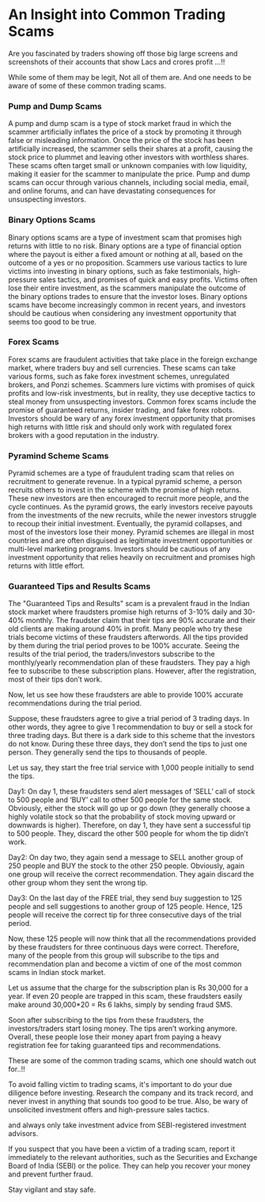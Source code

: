 # An Insight into Common Trading Scams

Are you fascinated by traders showing off those big large screens and screenshots of their accounts that show Lacs and crores profit ...!!

While some of them may be legit, Not all of them are. And one needs to be aware of some of these common trading scams.

### Pump and Dump Scams
A pump and dump scam is a type of stock market fraud in which the scammer artificially inflates the price of a stock by promoting it through false or misleading information. Once the price of the stock has been artificially increased, the scammer sells their shares at a profit, causing the stock price to plummet and leaving other investors with worthless shares. These scams often target small or unknown companies with low liquidity, making it easier for the scammer to manipulate the price. Pump and dump scams can occur through various channels, including social media, email, and online forums, and can have devastating consequences for unsuspecting investors.

### Binary Options Scams 
Binary options scams are a type of investment scam that promises high returns with little to no risk. Binary options are a type of financial option where the payout is either a fixed amount or nothing at all, based on the outcome of a yes or no proposition. Scammers use various tactics to lure victims into investing in binary options, such as fake testimonials, high-pressure sales tactics, and promises of quick and easy profits. Victims often lose their entire investment, as the scammers manipulate the outcome of the binary options trades to ensure that the investor loses. Binary options scams have become increasingly common in recent years, and investors should be cautious when considering any investment opportunity that seems too good to be true.

### Forex Scams
Forex scams are fraudulent activities that take place in the foreign exchange market, where traders buy and sell currencies. These scams can take various forms, such as fake forex investment schemes, unregulated brokers, and Ponzi schemes. Scammers lure victims with promises of quick profits and low-risk investments, but in reality, they use deceptive tactics to steal money from unsuspecting investors. Common forex scams include the promise of guaranteed returns, insider trading, and fake forex robots. Investors should be wary of any forex investment opportunity that promises high returns with little risk and should only work with regulated forex brokers with a good reputation in the industry.

### Pyramind Scheme Scams
Pyramid schemes are a type of fraudulent trading scam that relies on recruitment to generate revenue. In a typical pyramid scheme, a person recruits others to invest in the scheme with the promise of high returns. These new investors are then encouraged to recruit more people, and the cycle continues. As the pyramid grows, the early investors receive payouts from the investments of the new recruits, while the newer investors struggle to recoup their initial investment. Eventually, the pyramid collapses, and most of the investors lose their money. Pyramid schemes are illegal in most countries and are often disguised as legitimate investment opportunities or multi-level marketing programs. Investors should be cautious of any investment opportunity that relies heavily on recruitment and promises high returns with little effort.

### Guaranteed Tips and Results Scams
The "Guaranteed Tips and Results" scam is a prevalent fraud in the Indian stock market where fraudsters promise high returns of 3-10% daily and 30-40% monthly. The fraudster claim that their tips are 90% accurate and their old clients are making around 40% in profit. 
Many people who try these trials become victims of these fraudsters afterwords. All the tips provided by them during the trial period proves to be 100% accurate. Seeing the results of the trial period, the traders/investors subscribe to the monthly/yearly recommendation plan of these fraudsters. They pay a high fee to subscribe to these subscription plans. However, after the registration, most of their tips don’t work.

Now, let us see how these fraudsters are able to provide 100% accurate recommendations during the trial period.

Suppose, these fraudsters agree to give a trial period of 3 trading days. In other words, they agree to give 1 recommendation to buy or sell a stock for three trading days. But there is a dark side to this scheme that the investors do not know. During these three days, they don’t send the tips to just one person. They generally send the tips to thousands of people.

Let us say, they start the free trial service with 1,000 people initially to send the tips.

Day1: On day 1, these fraudsters send alert messages of ‘SELL’ call of stock to 500 people and ‘BUY’ call to other 500 people for the same stock. Obviously, either the stock will go up or go down (they generally choose a highly volatile stock so that the probability of stock moving upward or downwards is higher). Therefore, on day 1, they have sent a successful tip to 500 people. They, discard the other 500 people for whom the tip didn’t work.

Day2: On day two, they again send a message to SELL another group of 250 people and BUY the stock to the other 250 people. Obviously, again one group will receive the correct recommendation. They again discard the other group whom they sent the wrong tip.

Day3: On the last day of the FREE trial, they send buy suggestion to 125 people and sell suggestions to another group of 125 people. Hence, 125 people will receive the correct tip for three consecutive days of the trial period.

Now, these 125 people will now think that all the recommendations provided by these fraudsters for three continuous days were correct. Therefore, many of the people from this group will subscribe to the tips and recommendation plan and become a victim of one of the most common scams in Indian stock market.

Let us assume that the charge for the subscription plan is Rs 30,000 for a year. If even 20 people are trapped in this scam, these fraudsters easily make around 30,000*20 = Rs 6 lakhs, simply by sending fraud SMS.

Soon after subscribing to the tips from these fraudsters, the investors/traders start losing money. The tips aren’t working anymore. Overall, these people lose their money apart from paying a heavy registration fee for taking guaranteed tips and recommendations.

These are some of the common trading scams, which one should watch out for..!!

To avoid falling victim to trading scams, it's important to do your due diligence before investing. Research the company and its track record, and never invest in anything that sounds too good to be true. Also, be wary of unsolicited investment offers and high-pressure sales tactics. 

and always only take investment advice from SEBI-registered investment advisors.

If you suspect that you have been a victim of a trading scam, report it immediately to the relevant authorities, such as the Securities and Exchange Board of India (SEBI) or the police. They can help you recover your money and prevent further fraud.

Stay vigilant and stay safe.
